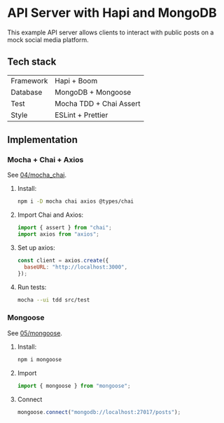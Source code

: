 # API Server with Hapi and MongoDB

This example API server allows clients to interact with public posts on a mock social media platform.

## Tech stack

|           |                         |
| --------- | ----------------------- |
| Framework | Hapi + Boom             |
| Database  | MongoDB + Mongoose      |
| Test      | Mocha TDD + Chai Assert |
| Style     | ESLint + Prettier       |

## Implementation

### Mocha + Chai + Axios

See [04/mocha_chai](../../04/mocha_chai).

1. Install:

   ```sh
   npm i -D mocha chai axios @types/chai
   ```

1. Import Chai and Axios:

   ```js
   import { assert } from "chai";
   import axios from "axios";
   ```

1. Set up axios:

   ```js
   const client = axios.create({
     baseURL: "http://localhost:3000",
   });
   ```

1. Run tests:
   ```sh
   mocha --ui tdd src/test
   ```

### Mongoose

See [05/mongoose](../../05/mongoose).

1. Install:

   ```sh
   npm i mongoose
   ```

2. Import

   ```js
   import { mongoose } from "mongoose";
   ```

3. Connect
   ```js
   mongoose.connect("mongodb://localhost:27017/posts");
   ```
